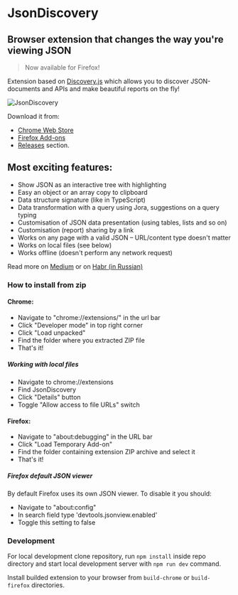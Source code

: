 # JsonDiscovery

## Browser extension that changes the way you\'re viewing JSON

> Now available for Firefox!

Extension based on [Discovery.js](https://github.com/discoveryjs/discovery) which allows you to discover JSON-documents and APIs and make beautiful reports on the fly!

![JsonDiscovery](https://hsto.org/webt/ea/f1/rw/eaf1rwvh6zugx3rotnwttvvepjq.png)

Download it from:
* [Chrome Web Store](https://chrome.google.com/webstore/detail/discoveryjson/pamhglogfolfbmlpnenhpeholpnlcclo)
* [Firefox Add-ons](https://addons.mozilla.org/firefox/addon/jsondiscovery/)
* [Releases](https://github.com/discoveryjs/browser-extension-json-discovery/releases) section.

## Most exciting features:
- Show JSON as an interactive tree with highlighting
- Easy an object or an array copy to clipboard
- Data structure signature (like in TypeScript)
- Data transformation with a query using Jora, suggestions on a query typing
- Customisation of JSON data presentation (using tables, lists and so on)
- Customisation (report) sharing by a link
- Works on any page with a valid JSON – URL/content type doesn't matter
- Works on local files (see below)
- Works offline (doesn't perform any network request)

Read more on [Medium](https://blog.usejournal.com/changing-a-way-were-viewing-json-in-a-browser-51eda9103fa2) or on [Habr (in Russian)](https://habr.com/ru/post/461185/)

### How to install from zip

#### Chrome:

* Navigate to "chrome://extensions/" in the url bar
* Click "Developer mode" in top right corner
* Click "Load unpacked"
* Find the folder where you extracted ZIP file
* That's it!

##### Working with local files

* Navigate to chrome://extensions
* Find JsonDiscovery
* Click "Details" button
* Toggle "Allow access to file URLs" switch

#### Firefox:

* Navigate to "about:debugging" in the URL bar
* Click "Load Temporary Add-on"
* Find the folder containing extension ZIP archive and select it
* That's it!

##### Firefox default JSON viewer

By default Firefox uses its own JSON viewer. To disable it you should:

* Navigate to "about:config"
* In search field type 'devtools.jsonview.enabled'
* Toggle this setting to false

### Development

For local development clone repository, run `npm install` inside repo directory and start local development server with `npm run dev` command.

Install builded extension to your browser from `build-chrome` or `build-firefox` directories.
